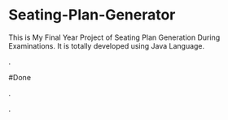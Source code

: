 # Seating-Plan-Generator

This is My Final Year Project of Seating Plan Generation During Examinations. It is totally developed using Java Language.




















































































































































.





















































#Done










































































































.




































































































































































































































































































































































































































































































.







































